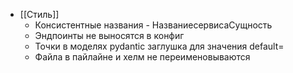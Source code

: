 - [[Стиль]]
	- Консистентные названия - НазваниесервисаСущность
	- Эндпоинты не выносятся в конфиг
	- Точки в моделях pydantic заглушка для значения default=
	- Файла в пайлайне и хелм не переименовываются